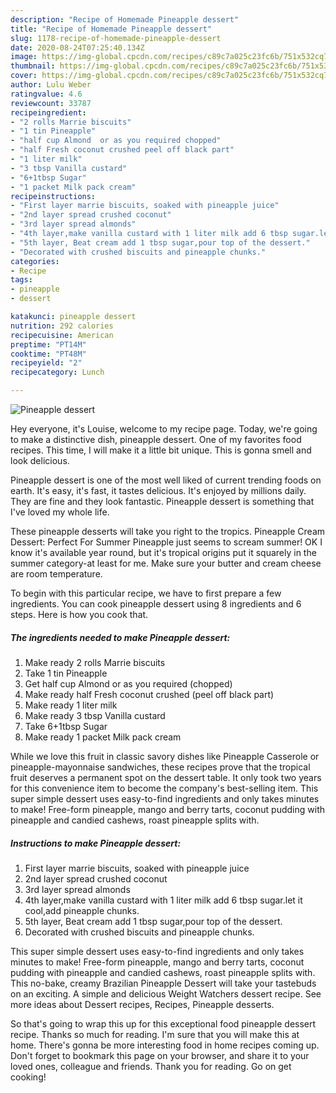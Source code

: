 ```yaml
---
description: "Recipe of Homemade Pineapple dessert"
title: "Recipe of Homemade Pineapple dessert"
slug: 1178-recipe-of-homemade-pineapple-dessert
date: 2020-08-24T07:25:40.134Z
image: https://img-global.cpcdn.com/recipes/c89c7a025c23fc6b/751x532cq70/pineapple-dessert-recipe-main-photo.jpg
thumbnail: https://img-global.cpcdn.com/recipes/c89c7a025c23fc6b/751x532cq70/pineapple-dessert-recipe-main-photo.jpg
cover: https://img-global.cpcdn.com/recipes/c89c7a025c23fc6b/751x532cq70/pineapple-dessert-recipe-main-photo.jpg
author: Lulu Weber
ratingvalue: 4.6
reviewcount: 33787
recipeingredient:
- "2 rolls Marrie biscuits"
- "1 tin Pineapple"
- "half cup Almond  or as you required chopped"
- "half Fresh coconut crushed peel off black part"
- "1 liter milk"
- "3 tbsp Vanilla custard"
- "6+1tbsp Sugar"
- "1 packet Milk pack cream"
recipeinstructions:
- "First layer marrie biscuits, soaked with pineapple juice"
- "2nd layer spread crushed coconut"
- "3rd layer spread almonds"
- "4th layer,make vanilla custard with 1 liter milk add 6 tbsp sugar.let it cool,add pineapple chunks."
- "5th layer, Beat cream add 1 tbsp sugar,pour top of the dessert."
- "Decorated with crushed biscuits and pineapple chunks."
categories:
- Recipe
tags:
- pineapple
- dessert

katakunci: pineapple dessert 
nutrition: 292 calories
recipecuisine: American
preptime: "PT14M"
cooktime: "PT48M"
recipeyield: "2"
recipecategory: Lunch

---
```



![Pineapple dessert](https://img-global.cpcdn.com/recipes/c89c7a025c23fc6b/751x532cq70/pineapple-dessert-recipe-main-photo.jpg)

Hey everyone, it's Louise, welcome to my recipe page. Today, we're going to make a distinctive dish, pineapple dessert. One of my favorites food recipes. This time, I will make it a little bit unique. This is gonna smell and look delicious.

Pineapple dessert is one of the most well liked of current trending foods on earth. It's easy, it's fast, it tastes delicious. It's enjoyed by millions daily. They are fine and they look fantastic. Pineapple dessert is something that I've loved my whole life.

These pineapple desserts will take you right to the tropics. Pineapple Cream Dessert: Perfect For Summer Pineapple just seems to scream summer! OK I know it&#39;s available year round, but it&#39;s tropical origins put it squarely in the summer category-at least for me. Make sure your butter and cream cheese are room temperature.


To begin with this particular recipe, we have to first prepare a few ingredients. You can cook pineapple dessert using 8 ingredients and 6 steps. Here is how you cook that.

<!--inarticleads1-->

##### The ingredients needed to make Pineapple dessert:

1. Make ready 2 rolls Marrie biscuits
1. Take 1 tin Pineapple
1. Get half cup Almond  or as you required (chopped)
1. Make ready half Fresh coconut crushed (peel off black part)
1. Make ready 1 liter milk
1. Make ready 3 tbsp Vanilla custard
1. Take 6+1tbsp Sugar
1. Make ready 1 packet Milk pack cream


While we love this fruit in classic savory dishes like Pineapple Casserole or pineapple-mayonnaise sandwiches, these recipes prove that the tropical fruit deserves a permanent spot on the dessert table. It only took two years for this convenience item to become the company&#39;s best-selling item. This super simple dessert uses easy-to-find ingredients and only takes minutes to make! Free-form pineapple, mango and berry tarts, coconut pudding with pineapple and candied cashews, roast pineapple splits with. 

<!--inarticleads2-->

##### Instructions to make Pineapple dessert:

1. First layer marrie biscuits, soaked with pineapple juice
1. 2nd layer spread crushed coconut
1. 3rd layer spread almonds
1. 4th layer,make vanilla custard with 1 liter milk add 6 tbsp sugar.let it cool,add pineapple chunks.
1. 5th layer, Beat cream add 1 tbsp sugar,pour top of the dessert.
1. Decorated with crushed biscuits and pineapple chunks.


This super simple dessert uses easy-to-find ingredients and only takes minutes to make! Free-form pineapple, mango and berry tarts, coconut pudding with pineapple and candied cashews, roast pineapple splits with. This no-bake, creamy Brazilian Pineapple Dessert will take your tastebuds on an exciting. A simple and delicious Weight Watchers dessert recipe. See more ideas about Dessert recipes, Recipes, Pineapple desserts. 

So that's going to wrap this up for this exceptional food pineapple dessert recipe. Thanks so much for reading. I'm sure that you will make this at home. There's gonna be more interesting food in home recipes coming up. Don't forget to bookmark this page on your browser, and share it to your loved ones, colleague and friends. Thank you for reading. Go on get cooking!
